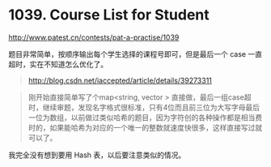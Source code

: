 # 1039. Course List for Student

http://www.patest.cn/contests/pat-a-practise/1039

题目非常简单，按顺序输出每个学生选择的课程号即可，但是最后一个 case 一直超时，实在不知道怎么优化了。

> http://blog.csdn.net/iaccepted/article/details/39273311

> 刚开始直接简单写了个map<string, vector<int> > 直接做，最后一组case超时，继续审题，发现名字格式很标准，只有4位而且前三位为大写字母最后一位为数组，以前做过类似哈希的题目，因为字符创的各种操作都是相当费时的，如果能哈希为对应的一个唯一的整数就速度快很多，这样直接写过就可以了。

我完全没有想到要用 Hash 表，以后要注意类似的情况。


